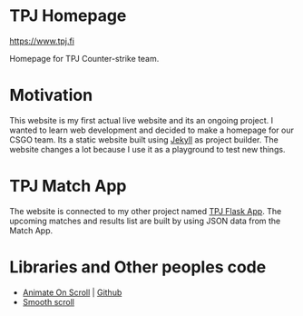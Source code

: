# TPJ Homepage
https://www.tpj.fi

Homepage for TPJ Counter-strike team. 
# Motivation
This website is my first actual live website and its an ongoing project. I wanted to learn web development and decided to make a homepage for our CSGO team. 
Its a static website built using [Jekyll](https://jekyllrb.com/) as project builder. 
The website changes a lot because I use it as a playground to test new things.
# TPJ Match App
The website is connected to my other project named [TPJ Flask App](https://github.com/LauriLitmanen/flask_match_app). The upcoming matches and results list are built by using JSON data from the Match App. 
# Libraries and Other peoples code
* [Animate On Scroll](https://michalsnik.github.io/aos/) | [Github](https://github.com/michalsnik/aos)
* [Smooth scroll](https://css-tricks.com/snippets/jquery/smooth-scrolling/)



